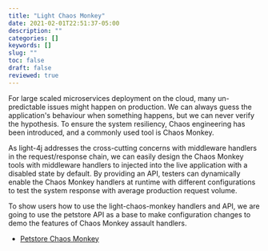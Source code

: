 ```yaml
---
title: "Light Chaos Monkey"
date: 2021-02-01T22:51:37-05:00
description: ""
categories: []
keywords: []
slug: ""
toc: false
draft: false
reviewed: true
---
```


For large scaled microservices deployment on the cloud, many un-predictable issues might happen on production. We can always guess the application's behaviour when something happens, but we can never verify the hypothesis. To ensure the system resiliency, Chaos engineering has been introduced, and a commonly used tool is Chaos Monkey. 

As light-4j addresses the cross-cutting concerns with middleware handlers in the request/response chain, we can easily design the Chaos Monkey tools with middleware handlers to injected into the live application with a disabled state by default. By providing an API, testers can dynamically enable the Chaos Monkey handlers at runtime with different configurations to test the system response with average production request volume. 


To show users how to use the light-chaos-monkey handlers and API, we are going to use the petstore API as a base to make configuration changes to demo the features of Chaos Monkey assault handlers.


* [Petstore Chaos Monkey](/tutorial/chaos-monkey/petstore/)

